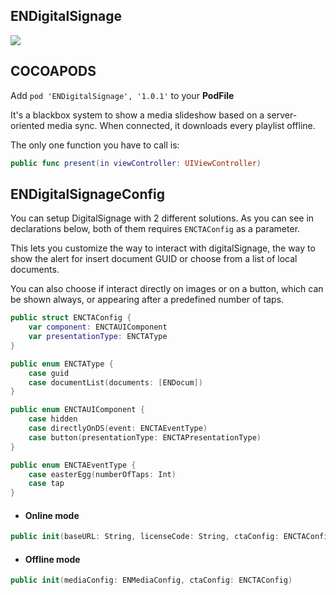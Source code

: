 ## ENDigitalSignage

![](https://badgen.net/badge/stable/1.0.1/blue)

## COCOAPODS

Add `pod 'ENDigitalSignage', '1.0.1'` to your **PodFile**

It's a blackbox system to show a media slideshow based on a server-oriented media sync. When connected, it downloads every playlist offline.

The only one function you have to call is:

```swift
public func present(in viewController: UIViewController)
```

## ENDigitalSignageConfig
You can setup DigitalSignage with 2 different solutions.
As you can see in declarations below, both of them requires `ENCTAConfig` as a parameter.

This lets you customize the way to interact with digitalSignage, the way to show the alert for insert document GUID or choose from a list of local documents.

You can also choose if interact directly on images or on a button, which can be shown always, or appearing after a predefined number of taps.

```swift
public struct ENCTAConfig {
    var component: ENCTAUIComponent
    var presentationType: ENCTAType
}
```

```swift
public enum ENCTAType {
    case guid
    case documentList(documents: [ENDocum])
}
```

```swift
public enum ENCTAUIComponent {
    case hidden
    case directlyOnDS(event: ENCTAEventType)
    case button(presentationType: ENCTAPresentationType)
}
```

```swift
public enum ENCTAEventType {
    case easterEgg(numberOfTaps: Int)
    case tap
}
```


- #### Online mode

```swift
public init(baseURL: String, licenseCode: String, ctaConfig: ENCTAConfig)
```

- #### Offline mode

```swift
public init(mediaConfig: ENMediaConfig, ctaConfig: ENCTAConfig)
```

